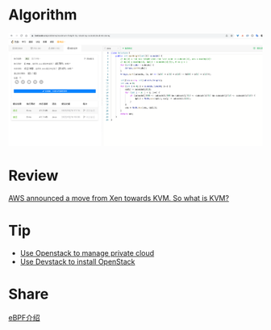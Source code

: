 # Algorithm

![1796. 字符串中第二大的数字](../../images/zhenran-2022-12-10-lc.png)

# Review

[AWS announced a move from Xen towards KVM. So what is KVM?
](https://www.freecodecamp.org/news/aws-just-announced-a-move-from-xen-towards-kvm-so-what-is-kvm/)


# Tip

- [Use Openstack to manage private cloud](https://www.youtube.com/watch?v=_gWfFEuert8)
- [Use Devstack to install OpenStack](https://docs.openstack.org/devstack/latest/)

# Share

[eBPF介绍](https://coolshell.cn/articles/22320.html)